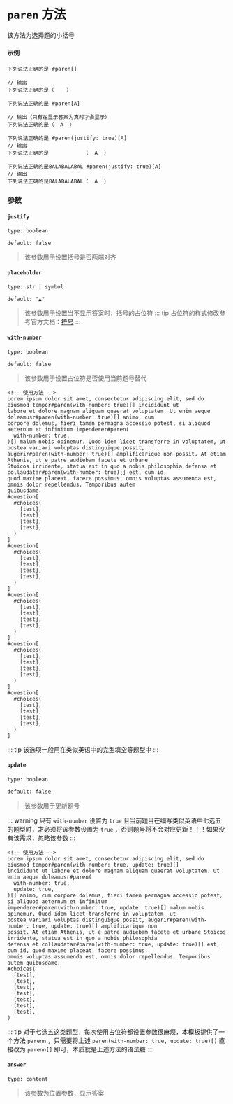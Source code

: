 # `paren` 方法

该方法为选择题的小括号

#### 示例
```typst
下列说法正确的是 #paren[]

// 输出
下列说法正确的是（    ）

下列说法正确的是 #paren[A]

// 输出（只有在显示答案为真时才会显示）
下列说法正确的是（  A  ）

下列说法正确的是 #paren(justify: true)[A]
// 输出
下列说法正确的是           （  A  ）

下列说法正确的是BALABALABAL #paren(justify: true)[A]
// 输出
下列说法正确的是BALABALABAL（  A  ）
```

### 参数

#### `justify`

`type: boolean`

`default: false`

>该参数用于设置括号是否两端对齐

#### `placeholder`

`type: str | symbol`

`default: "▲"`

>该参数用于设置当不显示答案时，括号的占位符
::: tip
占位符的样式修改参考官方文档：[符号](https://typst.app/docs/reference/symbols/)
:::

#### `with-number`

`type: boolean`

`default: false`
>该参数用于设置占位符是否使用当前题号替代

```typst
<!-- 使用方法 -->
Lorem ipsum dolor sit amet, consectetur adipiscing elit, sed do eiusmod tempor#paren(with-number: true)[] incididunt ut
labore et dolore magnam aliquam quaerat voluptatem. Ut enim aeque doleamusr#paren(with-number: true)[] animo, cum
corpore dolemus, fieri tamen permagna accessio potest, si aliquod aeternum et infinitum impenderer#paren(
  with-number: true,
)[] malum nobis opinemur. Quod idem licet transferre in voluptatem, ut postea variari voluptas distinguique possit,
augerir#paren(with-number: true)[] amplificarique non possit. At etiam Athenis, ut e patre audiebam facete et urbane
Stoicos irridente, statua est in quo a nobis philosophia defensa et collaudatar#paren(with-number: true)[] est, cum id,
quod maxime placeat, facere possimus, omnis voluptas assumenda est, omnis dolor repellendus. Temporibus autem
quibusdame.
#question[
  #choices(
    [test],
    [test],
    [test],
    [test],
  )
]
#question[
  #choices(
    [test],
    [test],
    [test],
    [test],
  )
]
#question[
  #choices(
    [test],
    [test],
    [test],
    [test],
  )
]
#question[
  #choices(
    [test],
    [test],
    [test],
    [test],
  )
]
#question[
  #choices(
    [test],
    [test],
    [test],
    [test],
  )
]
```

::: tip
该选项一般用在类似英语中的完型填空等题型中
:::

#### `update`

`type: boolean`

`default: false`
>该参数用于更新题号


::: warning
只有 `with-number` 设置为 `true` 且当前题目在编写类似英语中七选五的题型时，才必须将该参数设置为 `true` ，否则题号将不会对应更新！！！如果没有该需求，忽略该参数
:::

```typst
<!-- 使用方法 -->
Lorem ipsum dolor sit amet, consectetur adipiscing elit, sed do eiusmod tempor#paren(with-number: true, update: true)[]
incididunt ut labore et dolore magnam aliquam quaerat voluptatem. Ut enim aeque doleamusr#paren(
  with-number: true,
  update: true,
)[] animo, cum corpore dolemus, fieri tamen permagna accessio potest, si aliquod aeternum et infinitum
impenderer#paren(with-number: true, update: true)[] malum nobis opinemur. Quod idem licet transferre in voluptatem, ut
postea variari voluptas distinguique possit, augerir#paren(with-number: true, update: true)[] amplificarique non
possit. At etiam Athenis, ut e patre audiebam facete et urbane Stoicos irridente, statua est in quo a nobis philosophia
defensa et collaudatar#paren(with-number: true, update: true)[] est, cum id, quod maxime placeat, facere possimus,
omnis voluptas assumenda est, omnis dolor repellendus. Temporibus autem quibusdame.
#choices(
  [test],
  [test],
  [test],
  [test],
  [test],
  [test],
  [test],
)

```
::: tip
 对于七选五这类题型，每次使用占位符都设置参数很麻烦，本模板提供了一个方法 `parenn` ，只需要将上述 `paren(with-number: true, update: true)[]` 直接改为 `parenn[]` 即可，本质就是上述方法的语法糖
:::

#### `answer`

`type: content`

>该参数为位置参数，显示答案
